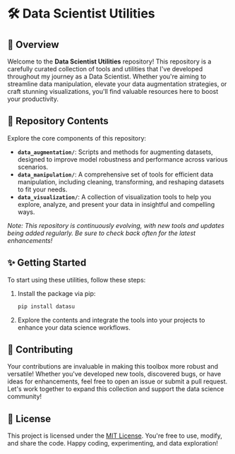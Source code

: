 # 🛠️ Data Scientist Utilities

## 🚀 Overview

Welcome to the **Data Scientist Utilities** repository! This repository is a carefully curated collection of tools and utilities that I've developed throughout my journey as a Data Scientist. Whether you're aiming to streamline data manipulation, elevate your data augmentation strategies, or craft stunning visualizations, you'll find valuable resources here to boost your productivity.

## 🎨 Repository Contents

Explore the core components of this repository:

- **`data_augmentation/`**: Scripts and methods for augmenting datasets, designed to improve model robustness and performance across various scenarios.
- **`data_manipulation/`**: A comprehensive set of tools for efficient data manipulation, including cleaning, transforming, and reshaping datasets to fit your needs.
- **`data_visualization/`**: A collection of visualization tools to help you explore, analyze, and present your data in insightful and compelling ways.

*Note: This repository is continuously evolving, with new tools and updates being added regularly. Be sure to check back often for the latest enhancements!*

## ✨ Getting Started

To start using these utilities, follow these steps:

1. Install the package via pip:

   ```bash
   pip install datasu
   ```

2. Explore the contents and integrate the tools into your projects to enhance your data science workflows.

## 🌟 Contributing

Your contributions are invaluable in making this toolbox more robust and versatile! Whether you've developed new tools, discovered bugs, or have ideas for enhancements, feel free to open an issue or submit a pull request. Let's work together to expand this collection and support the data science community!

## 🤖 License

This project is licensed under the [MIT License](LICENSE). You're free to use, modify, and share the code. Happy coding, experimenting, and data exploration!